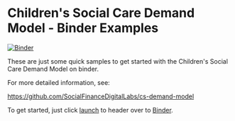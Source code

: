 # Children's Social Care Demand Model - Binder Examples

[![Binder](https://mybinder.org/badge_logo.svg)][launch]

These are just some quick samples to get started with the
Children's Social Care Demand Model on binder.

For more detailed information, see:

https://github.com/SocialFinanceDigitalLabs/cs-demand-model

To get started, just click [launch][launch] to header over to [Binder][binder].


[launch]: https://mybinder.org/v2/gh/SocialFinanceDigitalLabs/cs-demand-model-binder/HEAD?labpath=start-here.ipynb
[binder]: https://mybinder.org
